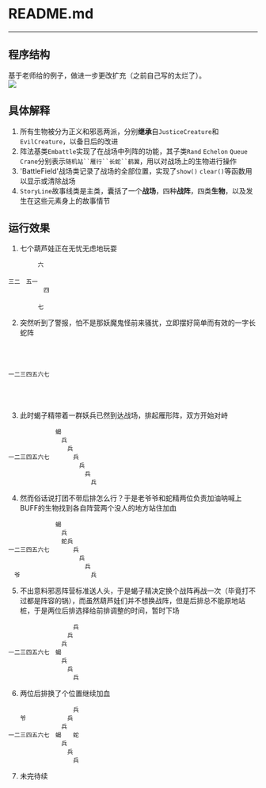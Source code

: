 # README.md

------
## 程序结构

基于老师给的例子，做进一步更改扩充（之前自己写的太烂了）。<br>
![](https://github.com/thunderning/java-2017f-homework/blob/master/20171010/吴佳玮-151220125/类图.png)

## 具体解释

1. 所有生物被分为正义和邪恶两派，分别**继承**自`JusticeCreature`和`EvilCreature`，以备日后的改进
2. 阵法基类`Embattle`实现了在战场中列阵的功能，其子类`Rand` `Echelon` `Queue` `Crane`分别表示`随机站``雁行``长蛇``鹤翼`，用以对战场上的生物进行操作
3. 'BattleField'战场类记录了战场的全部位置，实现了`show()` `clear()`等函数用以显示或清除战场
4. `StoryLine`故事线类是主类，囊括了一个**战场**，四种**战阵**，四类**生物**，以及发生在这些元素身上的故事情节

## 运行效果

1. 七个葫芦娃正在无忧无虑地玩耍
```
　　　　　六　　　　　　　　　
　　　　　　　　　　　　　　　
三二　五一　　　　　　　　　　
　　　　　　四　　　　　　　　
　　　　　　　　　　　　　　　
　　　　　七　
```
2. 突然听到了警报，怕不是那妖魔鬼怪前来骚扰，立即摆好简单而有效的一字长蛇阵
```
　　　　　　　　　　　　　　　
　　　　　　　　　　　　　　　
　　　　　　　　　　　　　　　
一二三四五六七　　　　　　　　
　　　　　　　　　　　　　　　
　　　　　　　　　　　　　　　
　　　　
```
3. 此时蝎子精带着一群妖兵已然到达战场，排起雁形阵，双方开始对峙
```
　　　　　　　　蝎　　　　　　
　　　　　　　　　兵　　　　　
　　　　　　　　　　兵　　　　
一二三四五六七　　　　兵　　　
　　　　　　　　　　　　兵　　
　　　　　　　　　　　　　兵　
　　　　　　　　　　　　　　兵
```
4. 然而俗话说打团不带后排怎么行？于是老爷爷和蛇精两位负责加油呐喊上BUFF的生物找到各自阵营两个没人的地方站住加血
```
　　　　　　　　蝎　　　　　　
　　　　　　　　　兵　　　　　
　　　　　　　　　蛇兵　　　　
一二三四五六七　　　　兵　　　
　　　　　　　　　　　　兵　　
　　　　　　　　　　　　　兵　
　爷　　　　　　　　　　　　兵
```
5. 不出意料邪恶阵营标准送人头，于是蝎子精决定换个战阵再战一次（毕竟打不过都是阵容的锅），而虽然葫芦娃们并不想换战阵，但是后排总不能原地站桩，于是两位后排选择给前排调整的时间，暂时下场
``` 
　　　　　　　　　　　兵　　　
　　　　　　　　　　兵　　　　
　　　　　　　　　兵　　　　　
一二三四五六七　蝎　　　　　　
　　　　　　　　　兵　　　　　
　　　　　　　　　　兵　　　　
　　　　　　　　　　　兵　　
```
6. 两位后排换了个位置继续加血
```
　　　　　　　　　　　兵　　　
　　爷　　　　　　　兵　　　　
　　　　　　　　　兵　　　　　
一二三四五六七　蝎　　蛇　　　
　　　　　　　　　兵　　　　　
　　　　　　　　　　兵　　　　
　　　　　　　　　　　兵　
```
7. 未完待续
